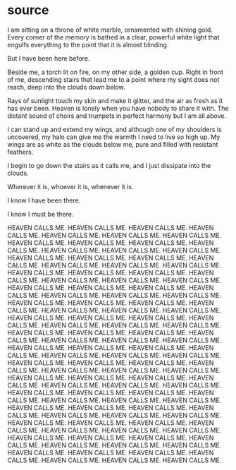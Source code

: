 # source

I am sitting on a throne of white marble,
ornamented with shining gold.
Every corner of the memory is bathed
in a clear, powerful white light that engulfs
everything to the point that it is almost blinding.

But I have been here before.

Beside me, a torch lit on fire,
on my other side, a golden cup.
Right in front of me, descending stairs
that lead me to a point where my sight does not reach,
deep into the clouds down below.

Rays of sunlight touch my skin and make it glitter,
and the air as fresh as it has ever been.
Heaven is lonely when you have nobody to share it with.
The distant sound of choirs and trumpets in perfect
harmony but I am all above.

I can stand up and extend my wings, and although
one of my shoulders is uncovered, my halo can
give me the warmth I need to live so high up.
My wings are as white as the clouds below me,
pure and filled with resistant feathers.

I begin to go down the stairs as it calls me,
and I just dissipate into the clouds.

Wherever it is,
whoever it is,
whenever it is.

I know I have been there.

I know I must be there.

HEAVEN CALLS ME. HEAVEN CALLS ME. HEAVEN CALLS ME. HEAVEN CALLS ME. HEAVEN CALLS ME. HEAVEN CALLS ME. HEAVEN CALLS ME. HEAVEN CALLS ME. HEAVEN CALLS ME. HEAVEN CALLS ME. HEAVEN CALLS ME. HEAVEN CALLS ME. HEAVEN CALLS ME. HEAVEN CALLS ME. HEAVEN CALLS ME. HEAVEN CALLS ME. HEAVEN CALLS ME. HEAVEN CALLS ME. HEAVEN CALLS ME. HEAVEN CALLS ME. HEAVEN CALLS ME. HEAVEN CALLS ME. HEAVEN CALLS ME. HEAVEN CALLS ME. HEAVEN CALLS ME. HEAVEN CALLS ME. HEAVEN CALLS ME. HEAVEN CALLS ME. HEAVEN CALLS ME. HEAVEN CALLS ME. HEAVEN CALLS ME. HEAVEN CALLS ME. HEAVEN CALLS ME. HEAVEN CALLS ME. HEAVEN CALLS ME. HEAVEN CALLS ME. HEAVEN CALLS ME. HEAVEN CALLS ME. HEAVEN CALLS ME. HEAVEN CALLS ME. HEAVEN CALLS ME. HEAVEN CALLS ME. HEAVEN CALLS ME. HEAVEN CALLS ME. HEAVEN CALLS ME. HEAVEN CALLS ME. HEAVEN CALLS ME. HEAVEN CALLS ME. HEAVEN CALLS ME. HEAVEN CALLS ME. HEAVEN CALLS ME. HEAVEN CALLS ME. HEAVEN CALLS ME. HEAVEN CALLS ME. HEAVEN CALLS ME. HEAVEN CALLS ME. HEAVEN CALLS ME. HEAVEN CALLS ME. HEAVEN CALLS ME. HEAVEN CALLS ME. HEAVEN CALLS ME. HEAVEN CALLS ME. HEAVEN CALLS ME. HEAVEN CALLS ME. HEAVEN CALLS ME. HEAVEN CALLS ME. HEAVEN CALLS ME. HEAVEN CALLS ME. HEAVEN CALLS ME. HEAVEN CALLS ME. HEAVEN CALLS ME. HEAVEN CALLS ME. HEAVEN CALLS ME. HEAVEN CALLS ME. HEAVEN CALLS ME. HEAVEN CALLS ME. HEAVEN CALLS ME. HEAVEN CALLS ME. HEAVEN CALLS ME. HEAVEN CALLS ME. HEAVEN CALLS ME. HEAVEN CALLS ME. HEAVEN CALLS ME. HEAVEN CALLS ME. HEAVEN CALLS ME. HEAVEN CALLS ME. HEAVEN CALLS ME. HEAVEN CALLS ME. HEAVEN CALLS ME. HEAVEN CALLS ME. HEAVEN CALLS ME. HEAVEN CALLS ME. HEAVEN CALLS ME. HEAVEN CALLS ME. HEAVEN CALLS ME. HEAVEN CALLS ME. HEAVEN CALLS ME. HEAVEN CALLS ME. HEAVEN CALLS ME. HEAVEN CALLS ME. HEAVEN CALLS ME. HEAVEN CALLS ME. HEAVEN CALLS ME. HEAVEN CALLS ME. HEAVEN CALLS ME. HEAVEN CALLS ME. HEAVEN CALLS ME. HEAVEN CALLS ME. HEAVEN CALLS ME. HEAVEN CALLS ME. HEAVEN CALLS ME. HEAVEN CALLS ME. 